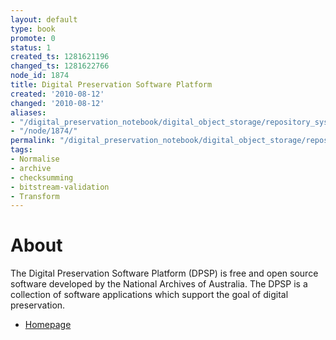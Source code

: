 ```yaml
---
layout: default
type: book
promote: 0
status: 1
created_ts: 1281621196
changed_ts: 1281622766
node_id: 1874
title: Digital Preservation Software Platform
created: '2010-08-12'
changed: '2010-08-12'
aliases:
- "/digital_preservation_notebook/digital_object_storage/repository_systems/digital_preservation_software_platform/"
- "/node/1874/"
permalink: "/digital_preservation_notebook/digital_object_storage/repository_systems/digital_preservation_software_platform/"
tags:
- Normalise
- archive
- checksumming
- bitstream-validation
- Transform
---
```

About
=====
The Digital Preservation Software Platform (DPSP) is free and open source software developed by the National Archives of Australia. The DPSP is a collection of software applications which support the goal of digital preservation.

* [Homepage](http://dpsp.sourceforge.net/)

